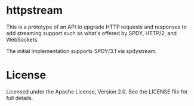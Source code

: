 # httpstream

This is a prototype of an API to upgrade HTTP requests and responses to add streaming
support such as what's offered by SPDY, HTTP/2, and WebSockets.

The initial implementation supports SPDY/3.1 via spdystream.

# License

Licensed under the Apache License, Version 2.0. See the LICENSE file for full details.
